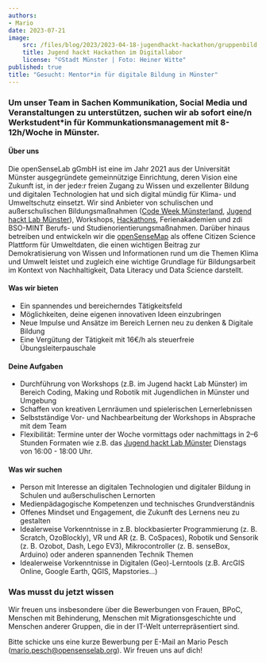 ```yaml
---
authors:
- Mario
date: 2023-07-21
image:
    src: /files/blog/2023/2023-04-18-jugendhackt-hackathon/gruppenbild.jpeg
    title: Jugend hackt Hackathon im Digitallabor
    license: "©Stadt Münster | Foto: Heiner Witte"
published: true
title: "Gesucht: Mentor*in für digitale Bildung in Münster"
---
```

### Um unser Team in Sachen Kommunikation, Social Media und Veranstaltungen zu unterstützen, suchen wir ab sofort eine/n Werkstudent*in für Kommunkationsmanagement mit 8-12h/Woche in Münster.

#### Über uns
Die openSenseLab gGmbH ist eine im Jahr 2021 aus der Universität Münster ausgegründete gemeinnützige Einrichtung, deren Vision eine Zukunft ist, in der jede:r freien Zugang zu Wissen und exzellenter Bildung und digitalen Technologien hat und sich digital mündig für Klima- und Umweltschutz einsetzt. Wir sind Anbieter von schulischen und außerschulischen Bildungsmaßnahmen ([Code Week Münsterland](https://opensenselab.org/projekte/codeweek/), [Jugend hackt Lab Münster](https://opensenselab.org/projekte/jugendhackt/)), Workshops, [Hackathons](https://opensenselab.org/projekte/jugendhackt_hackathon/), Ferienakademien und zdi BSO-MINT Berufs- und Studienorientierungsmaßnahmen. Darüber hinaus betreiben und entwickeln wir die [openSenseMap](https://opensensemap.org) als offene Citizen Science Plattform für Umweltdaten, die einen wichtigen Beitrag zur Demokratisierung von Wissen und Informationen rund um die Themen Klima und Umwelt leistet und zugleich eine wichtige Grundlage für Bildungsarbeit im Kontext von Nachhaltigkeit, Data Literacy und Data Science darstellt.

#### Was wir bieten
- Ein spannendes und bereicherndes Tätigkeitsfeld
- Möglichkeiten, deine eigenen innovativen Ideen einzubringen
- Neue Impulse und Ansätze im Bereich Lernen neu zu denken & Digitale Bildung
- Eine Vergütung der Tätigkeit mit 16€/h als steuerfreie Übungsleiterpauschale 


#### Deine Aufgaben
- Durchführung von Workshops (z.B. im Jugend hackt Lab Münster) im Bereich Coding, Making und Robotik mit Jugendlichen in Münster und Umgebung
- Schaffen von kreativen Lernräumen und spielerischen Lernerlebnissen
- Selbstständige Vor- und Nachbearbeitung der Workshops in Absprache mit dem Team
- Flexibilität: Termine unter der Woche vormittags oder nachmittags in 2–6 Stunden Formaten wie z.B. das [Jugend hackt Lab Münster](https://opensenselab.org/projekte/jugendhackt/) Dienstags von 16:00 - 18:00 Uhr.

#### Was wir suchen
- Person mit Interesse an digitalen Technologien und digitaler Bildung in Schulen und außerschulischen Lernorten
- Medienpädagogische Kompetenzen und technisches Grundverständnis 
- Offenes Mindset und Engagement, die Zukunft des Lernens neu zu gestalten
- Idealerweise Vorkenntnisse in z.B. blockbasierter Programmierung (z. B. Scratch, OzoBlockly), VR und AR (z. B. CoSpaces), Robotik und Sensorik (z. B. Ozobot, Dash, Lego EV3),    Mikrocontroller (z. B. senseBox, Arduino) oder anderen spannenden Technik Themen
- Idealerweise Vorkenntnisse in Digitalen (Geo)-Lerntools (z.B. ArcGIS Online, Google Earth, QGIS, Mapstories...)


### Was musst du jetzt wissen
Wir freuen uns insbesondere über die Bewerbungen von Frauen, BPoC, Menschen mit Behinderung, Menschen mit Migrationsgeschichte und Menschen anderer Gruppen, die in der IT-Welt unterrepräsentiert sind.

Bitte schicke uns eine kurze Bewerbung per E-Mail an Mario Pesch (mario.pesch@opensenselab.org). Wir freuen uns auf dich!
